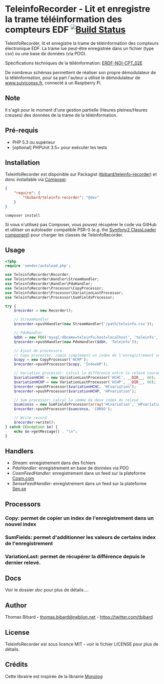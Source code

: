 TeleinfoRecorder - Lit et enregistre la trame téléinformation des compteurs EDF [![Build Status](https://travis-ci.org/tbibard/teleinfo-recorder.png?branch=master)](https://travis-ci.org/tbibard/teleinfo-recorder)
===============================================================================

TeleinfoRecorder, lit et enregistre la trame de téléinformation des compteurs électronique EDF.
La trame lue peut-être enregistrée dans un fichier (type csv) ou une base de données (via PDO).

Spécifications techniques de la téléinformation:
[ERDF-NOI-CPT_02E](http://www.erdfdistribution.fr/medias/DTR_Racc_Comptage/ERDF-NOI-CPT_02E.pdf)

De nombreux schémas permettent de réaliser son propre démodulateur de la téléinformation, 
pour sa part l'auteur a utilisé le démodulateur de www.suiviconso.fr, connecté à un Raspberry Pi.

Note
----
Il s'agit pour le moment d'une gestion partielle (Heures pleines/Heures creuses) des données de la trame de la téléinformation.

Pré-requis
----------
 - PHP 5.3 ou supérieur
 - [optional] PHPUnit 3.5+ pour exécuter les tests

Installation
------------
TeleinfoRecorder est disponible sur Packagist ([tbibard/teleinfo-recorder](http://packagist.org/packages/tbibard/teleinfo-recorder))
et donc installable via [Composer](http://getcomposer.org/).

```json
{
    "require": {
        "tbibard/teleinfo-recorder": "@dev"
    }
}
```

```
composer install
```

Si vous n'utilisez pas Composer, vous pouvez récupérer le code via GitHub et utiliser un autoloader compatible PSR-0
(e.g. the [Symfony2 ClassLoader component](https://github.com/symfony/ClassLoader)) pour charger les classes de TeleinfoRecorder.

Usage
-----

```php
<?php
require 'vendor/autoload.php';

use TeleinfoRecorder\Recorder;
use TeleinfoRecorder\Handler\StreamHandler;
use TeleinfoRecorder\Handler\PdoHandler;
use TeleinfoRecorder\Processor\CopyProcessor;
use TeleinfoRecorder\Processor\VariationLastProcessor;
use TeleinfoRecorder\Processor\SumFieldsProcessor;

try {
    $recorder = new Recorder();

    // StreamHandler
    $recorder->pushHandler(new StreamHandler('/path/teleinfo.csv'));

    // PdoHandler
    $dbh = new PDO('mysql:dbname=teleinfo;host=localhost', 'teleinfo', 'teleinfo-password');
    $recorder->pushHandler(new PdoHandler($dbh, 'Teleinfo'));

    // Ajout de processors
    // Copy processor: copie simplement un index de l'enregistrement vers un autre index
    $copy = new CopyProcessor('HCHP');
    $recorder->pushProcessor($copy, 'IndexHP');

    // Variation processor: calcul la différence entre le relevé courant et le précédent
    $variationHCHC = new VariationLastProcessor('HCHC', __DIR__, 60);
    $variationHCHP = new VariationLastProcessor('HCHP', __DIR__, 60);
    $recorder->pushProcessor($variationHCHC, 'HCvariation');
    $recorder->pushProcessor($variationHCHP, 'HPvariation');

    // Sum processor: calcul la somme de deux index du relevé
    $sumconso = new SumFieldsProcessor(array('HCvariation', 'HPvariation'));
    $recorder->pushProcessor($sumconso, 'CONSO');

    // Write record
    $recorder->write();
} catch (Exception $e) {
    echo $e->getMessage() . "\n";
}

```

## Handlers

* *Stream:* enregistrement dans des fichiers
* *PdoHandler:* enregistrement en base de données via PDO
* *CosmFeedHandler:* enregistrement dans un feed sur la plateforme [Cosm.com](https://cosm.com/)
* *SenseFeedHandler:* enregistrement dans un feed sur la plateforme [Sen.se](http://open.sen.se/)

## Processors

### Copy: permet de copier un index de l'enregistrement dans un nouvel index
### SumFields: permet d'additionner les valeurs de certains index de l'enregistrement
### VariationLast: permet de récupérer la différence depuis le dernier relevé.

Docs
----
Voir le dossier _doc_ pour plus de détails....

Author
------
Thomas Bibard - thomas.bibard@neblion.net - https://twitter.com/tbibard

License
-------
TeleinfoRecorder est sous licence MIT - voir le fichier LICENSE pour plus de détails.

Crédits
-------
Cette librairie est inspirée de la librairie [Monolog](https://github.com/Seldaek/monolog)
